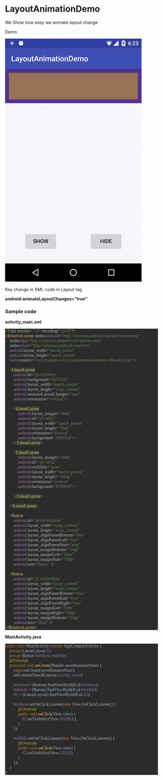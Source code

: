 # LayoutAnimationDemo
We Show how easy we animate layout change

<p>Demo</p>
<img src="https://github.com/Emran-Java/LayoutAnimationDemo/blob/master/app/demo.gif" height="800" />

<p>Key change in XML code in Layout tag</p>
<p><b>android:animateLayoutChanges="true"</b></p>

<h3>Sample code</h3>
<p><b>activity_main.xml</b></p>

<div><pre style="color: rgb(169, 183, 198); font-family: 'Source Code Pro'; font-size: 10.5pt; background-color: rgb(43, 43, 43);"><span style="color: rgb(232, 191, 106);">&lt;?</span><span style="color: rgb(186, 186, 186);">xml version=</span><span style="color: rgb(106, 135, 89);">"1.0" </span><span style="color: rgb(186, 186, 186);">encoding=</span><span style="color: rgb(106, 135, 89);">"utf-8"</span><span style="color: rgb(232, 191, 106);">?&gt;<br></span><span style="color: rgb(232, 191, 106);">&lt;RelativeLayout </span><span style="color: rgb(186, 186, 186);">xmlns:</span><span style="color: rgb(152, 118, 170);">android</span><span style="color: rgb(186, 186, 186);">=</span><span style="color: rgb(106, 135, 89);">"http://schemas.android.com/apk/res/android"<br></span><span style="color: rgb(106, 135, 89);">    </span><span style="color: rgb(186, 186, 186);">xmlns:</span><span style="color: rgb(152, 118, 170);">app</span><span style="color: rgb(186, 186, 186);">=</span><span style="color: rgb(106, 135, 89);">"http://schemas.android.com/apk/res-auto"<br></span><span style="color: rgb(106, 135, 89);">    </span><span style="color: rgb(186, 186, 186);">xmlns:</span><span style="color: rgb(152, 118, 170);">tools</span><span style="color: rgb(186, 186, 186);">=</span><span style="color: rgb(106, 135, 89);">"http://schemas.android.com/tools"<br></span><span style="color: rgb(106, 135, 89);">    </span><span style="color: rgb(152, 118, 170);">android</span><span style="color: rgb(186, 186, 186);">:layout_width=</span><span style="color: rgb(106, 135, 89);">"match_parent"<br></span><span style="color: rgb(106, 135, 89);">    </span><span style="color: rgb(152, 118, 170);">android</span><span style="color: rgb(186, 186, 186);">:layout_height=</span><span style="color: rgb(106, 135, 89);">"match_parent"<br></span><span style="color: rgb(106, 135, 89);">    </span><span style="color: rgb(152, 118, 170);">tools</span><span style="color: rgb(186, 186, 186);">:context=</span><span style="color: rgb(106, 135, 89);">"com.example.emran.layoutanimationdemo.MainActivity"</span><span style="color: rgb(232, 191, 106);">&gt;<br></span><span style="color: rgb(232, 191, 106);"><br></span><span style="color: rgb(232, 191, 106);">    &lt;</span><span style="color: rgb(232, 191, 106); background-color: rgb(52, 65, 52);">LinearLayout</span><span style="color: rgb(232, 191, 106);"><br></span><span style="color: rgb(232, 191, 106);">        </span><span style="color: rgb(152, 118, 170);">android</span><span style="color: rgb(186, 186, 186);">:id=</span><span style="color: rgb(106, 135, 89);">"@+id/llPrnt"<br></span><span style="color: rgb(106, 135, 89);">        </span><span style="color: rgb(152, 118, 170);">android</span><span style="color: rgb(186, 186, 186);">:background=</span><span style="color: rgb(106, 135, 89);">"#573591"<br></span><span style="color: rgb(106, 135, 89);">        </span><span style="color: rgb(152, 118, 170);">android</span><span style="color: rgb(186, 186, 186);">:layout_width=</span><span style="color: rgb(106, 135, 89);">"match_parent"<br></span><span style="color: rgb(106, 135, 89);">        </span><span style="color: rgb(152, 118, 170);">android</span><span style="color: rgb(186, 186, 186);">:layout_height=</span><span style="color: rgb(106, 135, 89);">"wrap_content"<br></span><span style="color: rgb(106, 135, 89);">        </span><span style="color: rgb(152, 118, 170);">android</span><span style="color: rgb(186, 186, 186);">:animateLayoutChanges=</span><span style="color: rgb(106, 135, 89);">"true"<br></span><span style="color: rgb(106, 135, 89);">        </span><span style="color: rgb(152, 118, 170);">android</span><span style="color: rgb(186, 186, 186);">:orientation=</span><span style="color: rgb(106, 135, 89);">"vertical"</span><span style="color: rgb(232, 191, 106);">&gt;<br></span><span style="color: rgb(232, 191, 106);"><br></span><span style="color: rgb(232, 191, 106);">        &lt;</span><span style="color: rgb(232, 191, 106); background-color: rgb(52, 65, 52);">LinearLayout</span><span style="color: rgb(232, 191, 106);"><br></span><span style="color: rgb(232, 191, 106);">            </span><span style="color: rgb(152, 118, 170);">android</span><span style="color: rgb(186, 186, 186);">:layout_margin=</span><span style="color: rgb(106, 135, 89);">"10dp"<br></span><span style="color: rgb(106, 135, 89);">            </span><span style="color: rgb(152, 118, 170);">android</span><span style="color: rgb(186, 186, 186);">:id=</span><span style="color: rgb(106, 135, 89);">"@+id/ll1"<br></span><span style="color: rgb(106, 135, 89);">            </span><span style="color: rgb(152, 118, 170);">android</span><span style="color: rgb(186, 186, 186);">:layout_width=</span><span style="color: rgb(106, 135, 89);">"match_parent"<br></span><span style="color: rgb(106, 135, 89);">            </span><span style="color: rgb(152, 118, 170);">android</span><span style="color: rgb(186, 186, 186);">:layout_height=</span><span style="color: rgb(106, 135, 89);">"70dp"<br></span><span style="color: rgb(106, 135, 89);">            </span><span style="color: rgb(152, 118, 170);">android</span><span style="color: rgb(186, 186, 186);">:orientation=</span><span style="color: rgb(106, 135, 89);">"vertical"<br></span><span style="color: rgb(106, 135, 89);">            </span><span style="color: rgb(152, 118, 170);">android</span><span style="color: rgb(186, 186, 186);">:background=</span><span style="color: rgb(106, 135, 89);">"#987654"</span><span style="color: rgb(232, 191, 106);">&gt;<br></span><span style="color: rgb(232, 191, 106);">        &lt;/</span><span style="color: rgb(232, 191, 106); background-color: rgb(52, 65, 52);">LinearLayout</span><span style="color: rgb(232, 191, 106);">&gt;<br></span><span style="color: rgb(232, 191, 106);"><br></span><span style="color: rgb(232, 191, 106);">        &lt;</span><span style="color: rgb(232, 191, 106); background-color: rgb(52, 65, 52);">LinearLayout</span><span style="color: rgb(232, 191, 106);"><br></span><span style="color: rgb(232, 191, 106);">            </span><span style="color: rgb(152, 118, 170);">android</span><span style="color: rgb(186, 186, 186);">:layout_margin=</span><span style="color: rgb(106, 135, 89);">"10dp"<br></span><span style="color: rgb(106, 135, 89);">            </span><span style="color: rgb(152, 118, 170);">android</span><span style="color: rgb(186, 186, 186);">:id=</span><span style="color: rgb(106, 135, 89);">"@+id/ll2"<br></span><span style="color: rgb(106, 135, 89);">            </span><span style="color: rgb(152, 118, 170);">android</span><span style="color: rgb(186, 186, 186);">:visibility=</span><span style="color: rgb(106, 135, 89);">"gone"<br></span><span style="color: rgb(106, 135, 89);">            </span><span style="color: rgb(152, 118, 170);">android</span><span style="color: rgb(186, 186, 186);">:layout_width=</span><span style="color: rgb(106, 135, 89);">"match_parent"<br></span><span style="color: rgb(106, 135, 89);">            </span><span style="color: rgb(152, 118, 170);">android</span><span style="color: rgb(186, 186, 186);">:layout_height=</span><span style="color: rgb(106, 135, 89);">"100dp"<br></span><span style="color: rgb(106, 135, 89);">            </span><span style="color: rgb(152, 118, 170);">android</span><span style="color: rgb(186, 186, 186);">:orientation=</span><span style="color: rgb(106, 135, 89);">"vertical"<br></span><span style="color: rgb(106, 135, 89);">            </span><span style="color: rgb(152, 118, 170);">android</span><span style="color: rgb(186, 186, 186);">:background=</span><span style="color: rgb(106, 135, 89);">"#789859"</span><span style="color: rgb(232, 191, 106);">&gt;<br></span><span style="color: rgb(232, 191, 106);"><br></span><span style="color: rgb(232, 191, 106);">        &lt;/</span><span style="color: rgb(232, 191, 106); background-color: rgb(52, 65, 52);">LinearLayout</span><span style="color: rgb(232, 191, 106);">&gt;<br></span><span style="color: rgb(232, 191, 106);"><br></span><span style="color: rgb(232, 191, 106);">    &lt;/</span><span style="color: rgb(232, 191, 106); background-color: rgb(52, 65, 52);">LinearLayout</span><span style="color: rgb(232, 191, 106);">&gt;<br></span><span style="color: rgb(232, 191, 106);"><br></span><span style="color: rgb(232, 191, 106);">    &lt;Button<br></span><span style="color: rgb(232, 191, 106);">        </span><span style="color: rgb(152, 118, 170);">android</span><span style="color: rgb(186, 186, 186);">:id=</span><span style="color: rgb(106, 135, 89);">"@+id/btnShow"<br></span><span style="color: rgb(106, 135, 89);">        </span><span style="color: rgb(152, 118, 170);">android</span><span style="color: rgb(186, 186, 186);">:layout_width=</span><span style="color: rgb(106, 135, 89);">"wrap_content"<br></span><span style="color: rgb(106, 135, 89);">        </span><span style="color: rgb(152, 118, 170);">android</span><span style="color: rgb(186, 186, 186);">:layout_height=</span><span style="color: rgb(106, 135, 89);">"wrap_content"<br></span><span style="color: rgb(106, 135, 89);">        </span><span style="color: rgb(152, 118, 170);">android</span><span style="color: rgb(186, 186, 186);">:layout_alignParentBottom=</span><span style="color: rgb(106, 135, 89);">"true"<br></span><span style="color: rgb(106, 135, 89);">        </span><span style="color: rgb(152, 118, 170);">android</span><span style="color: rgb(186, 186, 186);">:layout_alignParentLeft=</span><span style="color: rgb(106, 135, 89);">"true"<br></span><span style="color: rgb(106, 135, 89);">        </span><span style="color: rgb(152, 118, 170);">android</span><span style="color: rgb(186, 186, 186);">:layout_alignParentStart=</span><span style="color: rgb(106, 135, 89);">"true"<br></span><span style="color: rgb(106, 135, 89);">        </span><span style="color: rgb(152, 118, 170);">android</span><span style="color: rgb(186, 186, 186);">:layout_marginBottom=</span><span style="color: rgb(106, 135, 89);">"35dp"<br></span><span style="color: rgb(106, 135, 89);">        </span><span style="color: rgb(152, 118, 170);">android</span><span style="color: rgb(186, 186, 186);">:layout_marginLeft=</span><span style="color: rgb(106, 135, 89);">"50dp"<br></span><span style="color: rgb(106, 135, 89);">        </span><span style="color: rgb(152, 118, 170);">android</span><span style="color: rgb(186, 186, 186);">:layout_marginStart=</span><span style="color: rgb(106, 135, 89);">"50dp"<br></span><span style="color: rgb(106, 135, 89);">        </span><span style="color: rgb(152, 118, 170);">android</span><span style="color: rgb(186, 186, 186);">:text=</span><span style="color: rgb(106, 135, 89);">"Show" </span><span style="color: rgb(232, 191, 106);">/&gt;<br></span><span style="color: rgb(232, 191, 106);"><br></span><span style="color: rgb(232, 191, 106);">    &lt;Button<br></span><span style="color: rgb(232, 191, 106);">        </span><span style="color: rgb(152, 118, 170);">android</span><span style="color: rgb(186, 186, 186);">:id=</span><span style="color: rgb(106, 135, 89);">"@+id/btnHide"<br></span><span style="color: rgb(106, 135, 89);">        </span><span style="color: rgb(152, 118, 170);">android</span><span style="color: rgb(186, 186, 186);">:layout_width=</span><span style="color: rgb(106, 135, 89);">"wrap_content"<br></span><span style="color: rgb(106, 135, 89);">        </span><span style="color: rgb(152, 118, 170);">android</span><span style="color: rgb(186, 186, 186);">:layout_height=</span><span style="color: rgb(106, 135, 89);">"wrap_content"<br></span><span style="color: rgb(106, 135, 89);">        </span><span style="color: rgb(152, 118, 170);">android</span><span style="color: rgb(186, 186, 186);">:layout_alignParentBottom=</span><span style="color: rgb(106, 135, 89);">"true"<br></span><span style="color: rgb(106, 135, 89);">        </span><span style="color: rgb(152, 118, 170);">android</span><span style="color: rgb(186, 186, 186);">:layout_alignParentEnd=</span><span style="color: rgb(106, 135, 89);">"true"<br></span><span style="color: rgb(106, 135, 89);">        </span><span style="color: rgb(152, 118, 170);">android</span><span style="color: rgb(186, 186, 186);">:layout_alignParentRight=</span><span style="color: rgb(106, 135, 89);">"true"<br></span><span style="color: rgb(106, 135, 89);">        </span><span style="color: rgb(152, 118, 170);">android</span><span style="color: rgb(186, 186, 186);">:layout_marginEnd=</span><span style="color: rgb(106, 135, 89);">"50dp"<br></span><span style="color: rgb(106, 135, 89);">        </span><span style="color: rgb(152, 118, 170);">android</span><span style="color: rgb(186, 186, 186);">:layout_marginRight=</span><span style="color: rgb(106, 135, 89);">"50dp"<br></span><span style="color: rgb(106, 135, 89);">        </span><span style="color: rgb(152, 118, 170);">android</span><span style="color: rgb(186, 186, 186);">:layout_marginBottom=</span><span style="color: rgb(106, 135, 89);">"35dp"<br></span><span style="color: rgb(106, 135, 89);">        </span><span style="color: rgb(152, 118, 170);">android</span><span style="color: rgb(186, 186, 186);">:text=</span><span style="color: rgb(106, 135, 89);">"Hide" </span><span style="color: rgb(232, 191, 106);">/&gt;<br></span><span style="color: rgb(232, 191, 106);">&lt;/RelativeLayout&gt;<br></span></pre></div>


<p><b>MainActivity.java</b></p>

<div><pre style="color: rgb(169, 183, 198); font-family: 'Source Code Pro'; font-size: 10.5pt; background-color: rgb(43, 43, 43);"><span style="color: rgb(204, 120, 50);">public class </span>MainActivity <span style="color: rgb(204, 120, 50);">extends </span>AppCompatActivity {<br>    <span style="color: rgb(204, 120, 50);">private </span>LinearLayout <span style="color: rgb(152, 118, 170);">ll2</span><span style="color: rgb(204, 120, 50);">;<br></span><span style="color: rgb(204, 120, 50);">    private </span>Button <span style="color: rgb(152, 118, 170);">btnShow</span><span style="color: rgb(204, 120, 50);">, </span><span style="color: rgb(152, 118, 170);">btnHide</span><span style="color: rgb(204, 120, 50);">;<br></span><span style="color: rgb(204, 120, 50);">    </span><span style="color: rgb(187, 181, 41);">@Override<br></span><span style="color: rgb(187, 181, 41);">    </span><span style="color: rgb(204, 120, 50);">protected void </span><span style="color: rgb(255, 198, 109);">onCreate</span>(Bundle savedInstanceState) {<br>        <span style="color: rgb(204, 120, 50);">super</span>.onCreate(savedInstanceState)<span style="color: rgb(204, 120, 50);">;<br></span><span style="color: rgb(204, 120, 50);">        </span>setContentView(R.layout.<span style="color: rgb(152, 118, 170); font-style: italic;">activity_main</span>)<span style="color: rgb(204, 120, 50);">;<br></span><span style="color: rgb(204, 120, 50);"><br></span><span style="color: rgb(204, 120, 50);">        </span><span style="color: rgb(152, 118, 170);">btnShow</span>= (Button) findViewById(R.id.<span style="color: rgb(152, 118, 170); font-style: italic;">btnShow</span>)<span style="color: rgb(204, 120, 50);">;<br></span><span style="color: rgb(204, 120, 50);">        </span><span style="color: rgb(152, 118, 170);">btnHide </span>= (Button) findViewById(R.id.<span style="color: rgb(152, 118, 170); font-style: italic;">btnHide</span>)<span style="color: rgb(204, 120, 50);">;<br></span><span style="color: rgb(204, 120, 50);">        </span><span style="color: rgb(152, 118, 170);">ll2 </span>= (LinearLayout) findViewById(R.id.<span style="color: rgb(152, 118, 170); font-style: italic;">ll2</span>)<span style="color: rgb(204, 120, 50);">;<br></span><span style="color: rgb(204, 120, 50);"><br></span><span style="color: rgb(204, 120, 50);">        </span><span style="color: rgb(152, 118, 170);">btnShow</span>.setOnClickListener(<span style="color: rgb(204, 120, 50);">new </span>View.OnClickListener() {<br>            <span style="color: rgb(187, 181, 41);">@Override<br></span><span style="color: rgb(187, 181, 41);">            </span><span style="color: rgb(204, 120, 50);">public void </span><span style="color: rgb(255, 198, 109);">onClick</span>(View view) {<br>                <span style="color: rgb(152, 118, 170);">ll2</span>.setVisibility(View.<span style="color: rgb(152, 118, 170); font-style: italic;">VISIBLE</span>)<span style="color: rgb(204, 120, 50);">;<br></span><span style="color: rgb(204, 120, 50);">            </span>}<br>        })<span style="color: rgb(204, 120, 50);">;<br></span><span style="color: rgb(204, 120, 50);"><br></span><span style="color: rgb(204, 120, 50);">        </span><span style="color: rgb(152, 118, 170);">btnHide</span>.setOnClickListener(<span style="color: rgb(204, 120, 50);">new </span>View.OnClickListener() {<br>            <span style="color: rgb(187, 181, 41);">@Override<br></span><span style="color: rgb(187, 181, 41);">            </span><span style="color: rgb(204, 120, 50);">public void </span><span style="color: rgb(255, 198, 109);">onClick</span>(View view) {<br>                <span style="color: rgb(152, 118, 170);">ll2</span>.setVisibility(View.<span style="color: rgb(152, 118, 170); font-style: italic;">GONE</span>)<span style="color: rgb(204, 120, 50);">;<br></span><span style="color: rgb(204, 120, 50);">            </span>}<br>        })<span style="color: rgb(204, 120, 50);">;<br></span><span style="color: rgb(204, 120, 50);">    </span>}<br>}<br></pre></div>


